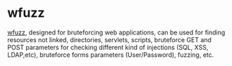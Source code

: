 # wfuzz

[wfuzz](https://github.com/xmendez/wfuzz), designed for bruteforcing web applications, can be used for finding resources not linked, directories, servlets, scripts, bruteforce GET and POST parameters for checking different kind of injections (SQL, XSS, LDAP,etc), bruteforce forms parameters (User/Password), fuzzing, etc.